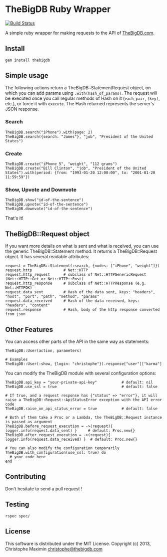 # TheBigDB Ruby Wrapper

[![Build Status](https://secure.travis-ci.org/thebigdb/thebigdb-ruby.png)](http://travis-ci.org/thebigdb/thebigdb-ruby)

A simple ruby wrapper for making requests to the API of [TheBigDB.com][0].

## Install

    gem install thebigdb

## Simple usage

The following actions return a TheBigDB::StatementRequest object, on which you can add params using ``.with(hash_of_params)``.
The request will be executed once you call regular methods of Hash on it (``each_pair``, ``[key]``, etc.), or force it with ``execute``.
The Hash returned represents the server's JSON response.

### Search

    TheBigDB.search("iPhone").with(page: 2)
    TheBigDB.search({search: "James"}, "job", "President of the United States")

### Create

    TheBigDB.create("iPhone 5", "weight", "112 grams")
    TheBigDB.create("Bill Clinton", "job", "President of the United States").with(period: {from: "1993-01-20 12:00:00", to: "2001-01-20 11:59:59"})

### Show, Upvote and Downvote

    TheBigDB.show("id-of-the-sentence")
    TheBigDB.upvote("id-of-the-sentence")
    TheBigDB.downvote("id-of-the-sentence")

That's it!

## TheBigDB::Request object

If you want more details on what is sent and what is received, you can use the generic TheBigDB::Statement method. It returns a TheBigDB::Request object.
It has several readable attributes:
    
    request = TheBigDB::Statement(:search, {nodes: ["iPhone", "weight"]})
    request.http              # Net::HTTP
    request.http_request      # subclass of Net::HTTPGenericRequest (Net::HTTP::Get or Net::HTTP::Post)
    request.http_response     # subclass of Net::HTTPResponse (e.g. Net::HTTPOK)
    request.data_sent         # Hash of the data sent, keys: "headers", "host", "port", "path", "method", "params"
    request.data_received     # Hash of the data received, keys: "headers", "content"
    request.response          # Hash, body of the http response converted from json

## Other Features

You can access other parts of the API in the same way as statements:
    
    TheBigDB::User(action, parameters)

    # Examples
    TheBigDB::User(:show, {login: "christophe"}).response["user"]["karma"]

You can modify the TheBigDB module with several configuration options:

    TheBigDB.api_key = "your-private-api-key"           # default: nil
    TheBigDB.use_ssl = true                             # default: false

    # If true, and a request response has {"status" => "error"}, it will raise a TheBigDB::Request::ApiStatusError exception with the API error code
    TheBigDB.raise_on_api_status_error = true           # default: false

    # Both of them take a Proc or a Lambda, the TheBigDB::Request instance is passed as argument
    TheBigDB.before_request_execution = ->(request){ logger.info(request.data_sent) }     # default: Proc.new{}
    TheBigDB.after_request_execution = ->(request){ logger.info(request.data_received) }  # default: Proc.new{}

    # You can also modify the configuration temporarily
    TheBigDB.with_configuration(use_ssl: true) do
      # your code here
    end


## Contributing

Don't hesitate to send a pull request !

## Testing
  
    rspec spec/

## License

This software is distributed under the MIT License. Copyright (c) 2013, Christophe Maximin <christophe@thebigdb.com>


[0]: http://thebigdb.com
